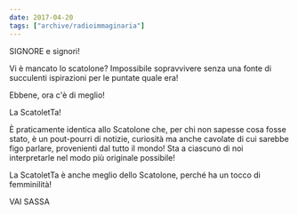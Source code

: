 ```yaml
---
date: 2017-04-20
tags: ["archive/radioimmaginaria"]
---
```

SIGNORE e signori!

Vi è mancato lo scatolone? Impossibile sopravvivere senza una fonte di succulenti ispirazioni per le puntate quale era!

Ebbene, ora c'è di meglio!

La ScatoletTa!

È praticamente identica allo Scatolone che, per chi non sapesse cosa fosse stato, è un pout-pourri di notizie, curiosità ma anche cavolate di cui sarebbe figo parlare, provenienti dal tutto il mondo! Sta a ciascuno di noi interpretarle nel modo più originale possibile!

La ScatoletTa è anche meglio dello Scatolone, perché ha un tocco di femminilità!

VAI SASSA
